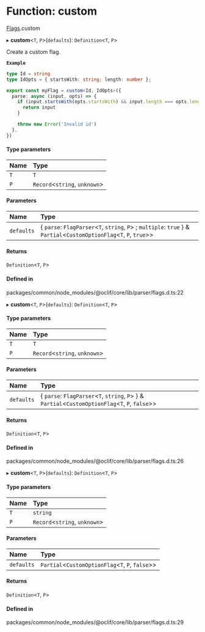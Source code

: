 # Function: custom

[Flags](../modules/Flags.md).custom

▸ **custom**<`T`, `P`\>(`defaults`): `Definition`<`T`, `P`\>

Create a custom flag.

**`Example`**

```ts
type Id = string
type IdOpts = { startsWith: string; length: number };

export const myFlag = custom<Id, IdOpts>({
  parse: async (input, opts) => {
    if (input.startsWith(opts.startsWith) && input.length === opts.length) {
      return input
    }

    throw new Error('Invalid id')
  },
})
```

#### Type parameters

| Name | Type |
| :------ | :------ |
| `T` | `T` |
| `P` | `Record`<`string`, `unknown`\> |

#### Parameters

| Name | Type |
| :------ | :------ |
| `defaults` | { `parse`: `FlagParser`<`T`, `string`, `P`\> ; `multiple`: ``true``  } & `Partial`<`CustomOptionFlag`<`T`, `P`, ``true``\>\> |

#### Returns

`Definition`<`T`, `P`\>

#### Defined in

packages/common/node_modules/@oclif/core/lib/parser/flags.d.ts:22

▸ **custom**<`T`, `P`\>(`defaults`): `Definition`<`T`, `P`\>

#### Type parameters

| Name | Type |
| :------ | :------ |
| `T` | `T` |
| `P` | `Record`<`string`, `unknown`\> |

#### Parameters

| Name | Type |
| :------ | :------ |
| `defaults` | { `parse`: `FlagParser`<`T`, `string`, `P`\>  } & `Partial`<`CustomOptionFlag`<`T`, `P`, ``false``\>\> |

#### Returns

`Definition`<`T`, `P`\>

#### Defined in

packages/common/node_modules/@oclif/core/lib/parser/flags.d.ts:26

▸ **custom**<`T`, `P`\>(`defaults`): `Definition`<`T`, `P`\>

#### Type parameters

| Name | Type |
| :------ | :------ |
| `T` | `string` |
| `P` | `Record`<`string`, `unknown`\> |

#### Parameters

| Name | Type |
| :------ | :------ |
| `defaults` | `Partial`<`CustomOptionFlag`<`T`, `P`, ``false``\>\> |

#### Returns

`Definition`<`T`, `P`\>

#### Defined in

packages/common/node_modules/@oclif/core/lib/parser/flags.d.ts:29
